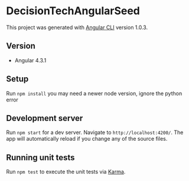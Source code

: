 # DecisionTechAngularSeed

This project was generated with [Angular CLI](https://github.com/angular/angular-cli) version 1.0.3.

## Version
* Angular 4.3.1

## Setup

Run `npm install` you may need a newer node version, ignore the python error


## Development server

Run `npm start` for a dev server. Navigate to `http://localhost:4200/`. The app will automatically reload if you change any of the source files.


## Running unit tests

Run `npm test` to execute the unit tests via [Karma](https://karma-runner.github.io).
